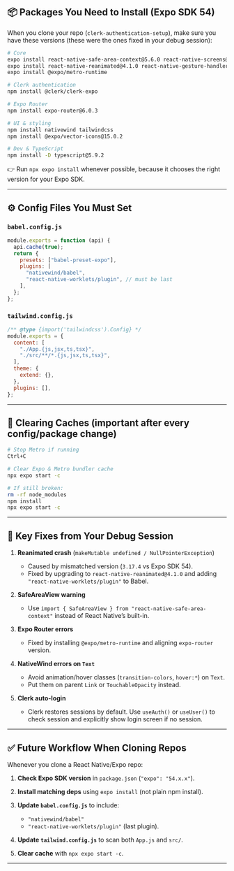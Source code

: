 ## 📦 Packages You Need to Install (Expo SDK 54)

When you clone your repo (`clerk-authentication-setup`), make sure you have these versions (these were the ones fixed in your debug session):

```sh
# Core
expo install react-native-safe-area-context@5.6.0 react-native-screens@4.16.0 react-native-web@0.21.0
expo install react-native-reanimated@4.1.0 react-native-gesture-handler
expo install @expo/metro-runtime

# Clerk authentication
npm install @clerk/clerk-expo

# Expo Router
npm install expo-router@6.0.3

# UI & styling
npm install nativewind tailwindcss
npm install @expo/vector-icons@15.0.2

# Dev & TypeScript
npm install -D typescript@5.9.2
```

👉 Run `npx expo install` whenever possible, because it chooses the right version for your Expo SDK.

---

## ⚙️ Config Files You Must Set

### `babel.config.js`

```js
module.exports = function (api) {
  api.cache(true);
  return {
    presets: ["babel-preset-expo"],
    plugins: [
      "nativewind/babel",
      "react-native-worklets/plugin", // must be last
    ],
  };
};
```

### `tailwind.config.js`

```js
/** @type {import('tailwindcss').Config} */
module.exports = {
  content: [
    "./App.{js,jsx,ts,tsx}",
    "./src/**/*.{js,jsx,ts,tsx}",
  ],
  theme: {
    extend: {},
  },
  plugins: [],
};
```

---

## 🧹 Clearing Caches (important after every config/package change)

```sh
# Stop Metro if running
Ctrl+C

# Clear Expo & Metro bundler cache
npx expo start -c

# If still broken:
rm -rf node_modules
npm install
npx expo start -c
```

---

## 🔑 Key Fixes from Your Debug Session

1. **Reanimated crash** (`makeMutable undefined / NullPointerException`)

   * Caused by mismatched version (`3.17.4` vs Expo SDK 54).
   * Fixed by upgrading to `react-native-reanimated@4.1.0` and adding `"react-native-worklets/plugin"` to Babel.

2. **SafeAreaView warning**

   * Use `import { SafeAreaView } from "react-native-safe-area-context"` instead of React Native’s built-in.

3. **Expo Router errors**

   * Fixed by installing `@expo/metro-runtime` and aligning `expo-router` version.

4. **NativeWind errors on `Text`**

   * Avoid animation/hover classes (`transition-colors`, `hover:*`) on `Text`.
   * Put them on parent `Link` or `TouchableOpacity` instead.

5. **Clerk auto-login**

   * Clerk restores sessions by default. Use `useAuth()` or `useUser()` to check session and explicitly show login screen if no session.

---

## ✅ Future Workflow When Cloning Repos

Whenever you clone a React Native/Expo repo:

1. **Check Expo SDK version** in `package.json` (`"expo": "54.x.x"`).
2. **Install matching deps** using `expo install` (not plain npm install).
3. **Update `babel.config.js`** to include:

   * `"nativewind/babel"`
   * `"react-native-worklets/plugin"` (last plugin).
4. **Update `tailwind.config.js`** to scan both `App.js` and `src/`.
5. **Clear cache** with `npx expo start -c`.

---
